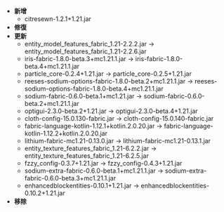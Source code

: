 - **新增**
    - citresewn-1.2.1+1.21.jar
- **修復**
- **更新**
    - entity_model_features_fabric_1.21-2.2.2.jar -> entity_model_features_fabric_1.21-2.2.6.jar
    - iris-fabric-1.8.0-beta.3+mc1.21.1.jar -> iris-fabric-1.8.0-beta.4+mc1.21.1.jar
    - particle_core-0.2.4+1.21.jar -> particle_core-0.2.5+1.21.jar
    - reeses-sodium-options-fabric-1.8.0-beta.2+mc1.21.1.jar -> reeses-sodium-options-fabric-1.8.0-beta.4+mc1.21.1.jar
    - sodium-fabric-0.6.0-beta.1+mc1.21.jar -> sodium-fabric-0.6.0-beta.2+mc1.21.1.jar
    - optigui-2.3.0-beta.2+1.21.jar -> optigui-2.3.0-beta.4+1.21.jar
    - cloth-config-15.0.130-fabric.jar -> cloth-config-15.0.140-fabric.jar
    - fabric-language-kotlin-1.12.1+kotlin.2.0.20.jar -> fabric-language-kotlin-1.12.2+kotlin.2.0.20.jar
    - lithium-fabric-mc1.21-0.13.0.jar -> lithium-fabric-mc1.21-0.13.1.jar
    - entity_texture_features_fabric_1.21-6.2.2.jar -> entity_texture_features_fabric_1.21-6.2.5.jar
    - fzzy_config-0.3.7+1.21.jar -> fzzy_config-0.4.3+1.21.jar
    - sodium-extra-fabric-0.6.0-beta.1+mc1.21.1.jar -> sodium-extra-fabric-0.6.0-beta.3+mc1.21.1.jar
    - enhancedblockentities-0.10.1+1.21.jar -> enhancedblockentities-0.10.2+1.21.jar
- **移除**